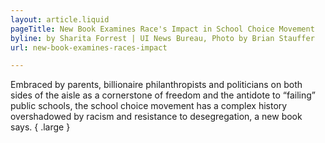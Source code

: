```yaml
---
layout: article.liquid
pageTitle: New Book Examines Race's Impact in School Choice Movement
byline: by Sharita Forrest | UI News Bureau, Photo by Brian Stauffer
url: new-book-examines-races-impact

---
```

Embraced by parents, billionaire philanthropists and politicians on both sides of the aisle as a cornerstone of freedom and the antidote to “failing” public schools, the school choice movement has a complex history overshadowed by racism and resistance to desegregation, a new book says. { .large }


